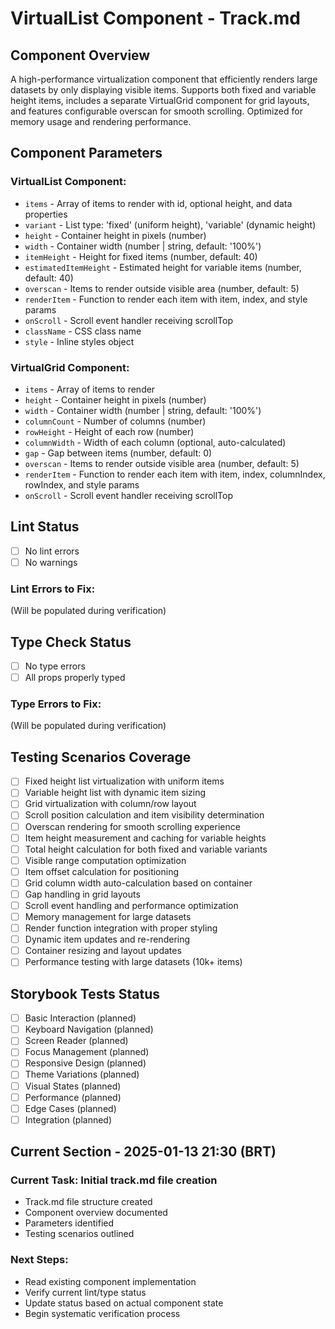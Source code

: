 # VirtualList Component - Track.md

## Component Overview

A high-performance virtualization component that efficiently renders large datasets by only displaying visible items. Supports both fixed and variable height items, includes a separate VirtualGrid component for grid layouts, and features configurable overscan for smooth scrolling. Optimized for memory usage and rendering performance.

## Component Parameters

### VirtualList Component:

- `items` - Array of items to render with id, optional height, and data properties
- `variant` - List type: 'fixed' (uniform height), 'variable' (dynamic height)
- `height` - Container height in pixels (number)
- `width` - Container width (number | string, default: '100%')
- `itemHeight` - Height for fixed items (number, default: 40)
- `estimatedItemHeight` - Estimated height for variable items (number, default: 40)
- `overscan` - Items to render outside visible area (number, default: 5)
- `renderItem` - Function to render each item with item, index, and style params
- `onScroll` - Scroll event handler receiving scrollTop
- `className` - CSS class name
- `style` - Inline styles object

### VirtualGrid Component:

- `items` - Array of items to render
- `height` - Container height in pixels (number)
- `width` - Container width (number | string, default: '100%')
- `columnCount` - Number of columns (number)
- `rowHeight` - Height of each row (number)
- `columnWidth` - Width of each column (optional, auto-calculated)
- `gap` - Gap between items (number, default: 0)
- `overscan` - Items to render outside visible area (number, default: 5)
- `renderItem` - Function to render each item with item, index, columnIndex, rowIndex, and style params
- `onScroll` - Scroll event handler receiving scrollTop

## Lint Status

- [ ] No lint errors
- [ ] No warnings

### Lint Errors to Fix:

(Will be populated during verification)

## Type Check Status

- [ ] No type errors
- [ ] All props properly typed

### Type Errors to Fix:

(Will be populated during verification)

## Testing Scenarios Coverage

- [ ] Fixed height list virtualization with uniform items
- [ ] Variable height list with dynamic item sizing
- [ ] Grid virtualization with column/row layout
- [ ] Scroll position calculation and item visibility determination
- [ ] Overscan rendering for smooth scrolling experience
- [ ] Item height measurement and caching for variable heights
- [ ] Total height calculation for both fixed and variable variants
- [ ] Visible range computation optimization
- [ ] Item offset calculation for positioning
- [ ] Grid column width auto-calculation based on container
- [ ] Gap handling in grid layouts
- [ ] Scroll event handling and performance optimization
- [ ] Memory management for large datasets
- [ ] Render function integration with proper styling
- [ ] Dynamic item updates and re-rendering
- [ ] Container resizing and layout updates
- [ ] Performance testing with large datasets (10k+ items)

## Storybook Tests Status

- [ ] Basic Interaction (planned)
- [ ] Keyboard Navigation (planned)
- [ ] Screen Reader (planned)
- [ ] Focus Management (planned)
- [ ] Responsive Design (planned)
- [ ] Theme Variations (planned)
- [ ] Visual States (planned)
- [ ] Performance (planned)
- [ ] Edge Cases (planned)
- [ ] Integration (planned)

## Current Section - 2025-01-13 21:30 (BRT)

### Current Task: Initial track.md file creation

- Track.md file structure created
- Component overview documented
- Parameters identified
- Testing scenarios outlined

### Next Steps:

- Read existing component implementation
- Verify current lint/type status
- Update status based on actual component state
- Begin systematic verification process
